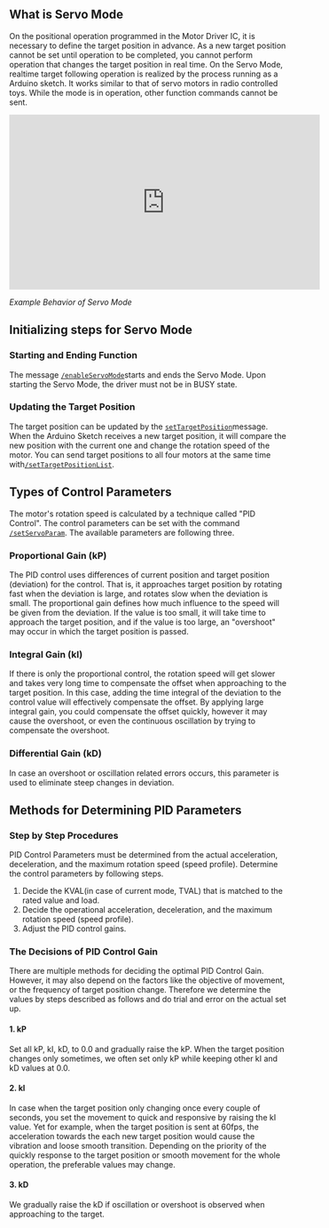## What is Servo Mode
On the positional operation programmed in the Motor Driver IC, it is necessary to define the target position in advance. As a new target position cannot be set until operation to be completed, you cannot perform operation that changes the target position in real time.
On the Servo Mode, realtime target following operation is realized by the process running as a Arduino sketch. It works similar to that of servo motors in radio controlled toys. While the mode is in operation, other function commands cannot be sent.

<div class="embed-video">
<iframe width="560" height="315" src="https://www.youtube.com/embed/1dd_bBqWpMQ" frameborder="0" allow="accelerometer; autoplay; clipboard-write; encrypted-media; gyroscope; picture-in-picture" allowfullscreen></iframe>
</div>

*Example Behavior of Servo Mode*

## Initializing steps for Servo Mode
### Starting and Ending Function
The message [`/enableServoMode`](https://ponoor.com/docs/step-series/osc-command-reference/servo-mode/#enableservomode_intmotorid_boolenable)starts and ends the Servo Mode. Upon starting the Servo Mode, the driver must not be in BUSY state.

### Updating the Target Position
The target position can be updated by the [`setTargetPosition`](https://ponoor.com/docs/step-series/osc-command-reference/servo-mode/#settargetposition_intmotorid_intposition)message. When the Arduino Sketch receives a new target position, it will compare the new position with the current one and change the rotation speed of the motor.
You can send target positions to all four motors at the same time with[`/setTargetPositionList`](https://ponoor.com/docs/step-series/osc-command-reference/servo-mode/#settargetpositionlist_intposition1_intposition2_intposition3_intposition4).

## Types of Control Parameters
The motor's rotation speed is calculated by a technique called "PID Control". The control parameters can be set with the command [`/setServoParam`](https://ponoor.com/docs/step-series/osc-command-reference/servo-mode/#setservoparam_intmotorid_floatkp_floatki_floatkd). The available parameters are following three.

### Proportional Gain (kP)
The PID control uses differences of current position and target position (deviation) for the control. That is, it approaches target position by rotating fast when the deviation is large, and rotates slow when the deviation is small. The proportional gain defines how much influence to the speed will be given from the deviation. If the value is too small, it will take time to approach the target position, and if the value is too large, an "overshoot" may occur in which the target position is passed.

### Integral Gain (kI)
If there is only the proportional control, the rotation speed will get slower and takes very long time to compensate the offset when approaching to the target position. In this case, adding the time integral of the deviation to the control value will effectively compensate the offset. By applying large integral gain, you could compensate the offset quickly, however it may cause the overshoot, or even the continuous oscillation by trying to compensate the overshoot.

### Differential Gain (kD)
In case an overshoot or oscillation related errors occurs, this parameter is used to eliminate steep changes in deviation.

## Methods for Determining PID Parameters
### Step by Step Procedures
PID Control Parameters must be determined from the actual acceleration, deceleration, and the maximum rotation speed (speed profile). Determine the control parameters by following steps.

1. Decide the KVAL(in case of current mode, TVAL) that is matched to the rated value and load.
2. Decide the operational acceleration, deceleration, and the maximum rotation speed (speed profile).
3. Adjust the PID control gains.

### The Decisions of PID Control Gain
There are multiple methods for deciding the optimal PID Control Gain. However, it may also depend on the factors like the objective of movement, or the frequency of target position change. Therefore we determine the values by steps described as follows and do trial and error on the actual set up.

#### 1. kP
Set all kP, kI, kD, to 0.0 and gradually raise the kP. When the target position changes only sometimes, we often set only kP while keeping other kI and kD values at 0.0.

#### 2. kI
In case when the target position only changing once every couple of seconds, you set the movement to quick and responsive by raising the kI value. Yet for example, when the target position is sent at 60fps, the acceleration towards the each new target position would cause the vibration and loose smooth transition. Depending on the priority of the quickly response to the target position or smooth movement for the whole operation, the preferable values may change.

#### 3. kD
We gradually raise the kD if oscillation or overshoot is observed when approaching to the target.